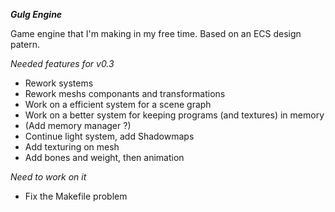 ***Gulg Engine***

Game engine that I'm making in my free time. Based on an ECS design patern.

_Needed features for v0.3_
* Rework systems
* Rework meshs componants and transformations
* Work on a efficient system for a scene graph
* Work on a better system for keeping programs (and textures) in memory
* (Add memory manager ?)
* Continue light system, add Shadowmaps
* Add texturing on mesh
* Add bones and weight, then animation

_Need to work on it_
* Fix the Makefile problem
